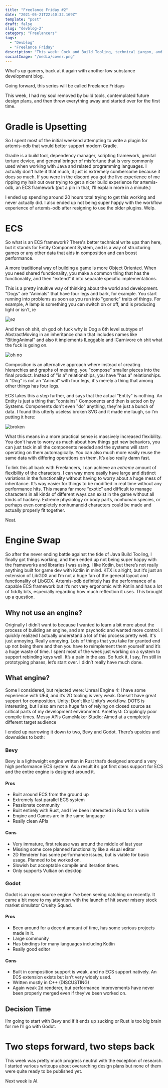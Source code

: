 ```yaml
---
title: "Freelance Friday #2"
date: "2021-05-21T22:40:32.169Z"
template: "post"
draft: false
slug: "devblog-2"
category: "Freelancers"
tags:
  - "Devblog"
  - "Freelance Friday"
description: "This week: Cock and Build Tooling, technical jargon, and burning all my progress"
socialImage: "/media/cover.png"
---
```

What's up gamers, back at it again with another low substance development blog.

Going forward, this series will be called Freelance Fridays

This week, I had my soul removed by build tools, contemplated future design plans, and then threw everything away and started over for the first time.

# Gradle is Upsetting

So I spent most of the initial weekend attempting to write a plugin for artemis-odb that would better support modern Gradle.

Gradle is a build tool, dependency manager, scripting framework, genital torture device, and general bringer of misfortune that is very commonly used when working with Java and related programming languages. I actually don't hate it that much, it just is extremely cumbersome because it does *so* much. If you were in the discord you got the live experience of me ripping my hair out over trying to get a nicer build experience for artemis-odb, an ECS framework (put a pin in that, I'll explain more in a minute.)

I ended up spending around 20 hours total trying to get this working and never actually did. I also ended up not being super happy with the workflow experience of artemis-odb after resigning to use the older plugins. Welp.

# ECS

So what is an ECS framework? There's better technical write ups than here, but it stands for Entity Component System, and is a way of structuring games or any other data that aids in composition and can boost performance.

A more traditional way of building a game is more Object Oriented. When you need shared functionality, you make a common thing that has the functionality, and then "extend" it into separate specific implementations.

This is a pretty intuitive way of thinking about the world and development. "Dogs" are "Animals" that have four legs and bark, for example. You start running into problems as soon as you run into "generic" traits of things. For example, A lamp is something you can switch on or off, and is producing light or isn't, ie

![ez](/media/inheritance.png)

And then oh shit, oh god oh fuck why is Dog a 6th level subtype of AbstractMoving in an inheritance chain that includes names like "BitingAnimal" and also it implements ILeggable and ICarnivore oh shit what the fuck is going on.

![oh no](/media/ohshitohfuck.png)

Composition is an alternative approach where instead of creating hierarchies and graphs of meaning, you "compose" smaller pieces into the final product. Instead of "is a" relationships, you have "has a" relationships. A "Dog" is not an "Animal" with four legs, it's merely a thing that among other things has four legs.

ECS takes this a step further, and says that the actual "Entity" is nothing. An Entity is just a thing that "contains" Components and then is acted on by Systems. Components don't even "do" anything, they're just a bunch of data. I found this utterly useless broken SVG and it made me laugh, so I'm putting it here:

![broken](/media/what.png)

What this means in a more practical sense is massively increased flexibility. You don't have to worry as much about how things get new behaviors, you can just tack in all the components needed and the systems will start operating on them automagically. You can also much more easily reuse the same data with differing operations on them. It’s also really damn fast.

To link this all back with Freelancers, I can achieve an *extreme* amount of flexibility of the characters. I can way more easily have large and distinct variations in the functionality without having to worry about a huge mess of inheritance. It’s way easier for things to be modified in real time without any performance hits. This means far more “exotic” and difficult to manage characters in all kinds of different ways can exist in the game without all kinds of hackery. Extreme physiology or body parts, nonhuman species, or perhaps even completely nonhumanoid characters could be made and actually properly fit together.

Neat.

# Engine Swap

So after the never ending battle against the tide of Java Build Tooling, I finally got things working, and then ended up not being super happy with the frameworks and libraries I was using. I like Kotlin, but there’s not really anything built for game dev with Kotlin in mind. KTX is alright, but it’s just an extension of LibGDX and I’m not a huge fan of the general layout and functionality of LibGDX. Artemis-odb definitely has the performance of a capable ECS framework but it’s not very ergonomic with Kotlin and has a lot of fiddly bits, especially regarding how much reflection it uses. This brought up a question.

## Why not use an engine?

Originally I didn’t want to because I wanted to learn a bit more about the process of building an engine, and am psychotic and wanted more control. I quickly realized I actually understand a lot of this process pretty well. It's just annoying. Really annoying. Lots of things that you take for granted end up not being there and then you have to reimplement them yourself and it’s a huge waste of time. I spent most of the week just working on a system to support rebinding keys well. It’s a pain in the ass. So fuck it, I say, I’m still in prototyping phases, let’s start over. I didn’t really have much done.

## What engine?

Some I considered, but rejected were:
Unreal Engine 4: I have some experience with UE4, and it’s 2D tooling is very weak. Doesn’t have great support for composition.
Unity: Don’t like Unity’s workflow. DOTS is interesting, but I also am not a huge fan of relying on closed source as critical parts of my development environment.
Amethyst: Cripplingly poor compile times. Messy APIs
GameMaker Studio: Aimed at a completely different target audience

I ended up narrowing it down to two, Bevy and Godot. There’s upsides and downsides to both:

### Bevy

Bevy is a lightweight engine written in Rust that’s designed around a very high performance ECS system. As a result it’s got first class support for ECS and the entire engine is designed around it.

#### Pros

- Built around ECS from the ground up
- Extremely fast parallel ECS system
- Passionate community
- Built entirely with Rust, and I’ve been interested in Rust for a while
- Engine and Games are in the same language
- Really clean APIs

#### Cons

- Very immature, first release was around the middle of last year
- Missing some core planned functionality like a visual editor
- 2D Renderer has some performance issues, but is viable for basic usage. Planned to be worked on.
- Slowish but acceptable compile and iteration times.
- Only supports Vulkan on desktop

### Godot

Godot is an open source engine I've been seeing catching on recently. It came a bit more to my attention with the launch of hit sewer misery stock market simulator Cruelty Squad.

#### Pros

- Been around for a decent amount of time, has some serious projects made in it.
- Large community
- Has bindings for many languages including Kotlin
- Really good editor

#### Cons

- Built in composition support is weak, and no ECS support natively. An ECS extension exists but isn’t very widely used.
- Written mostly in C++ (DISCUSTING)
- Again weak 2d renderer, but performance improvements have never been properly merged even if they’ve been worked on.

## Decision Time

I’m going to start with Bevy and if it ends up sucking or Rust is too big brain for me I’ll go with Godot.

# Two steps forward, two steps back

This week was pretty much progress neutral with the exception of research. I started various writeups about overarching design plans but none of them were quite ready to be published yet.

Next week is AI.
